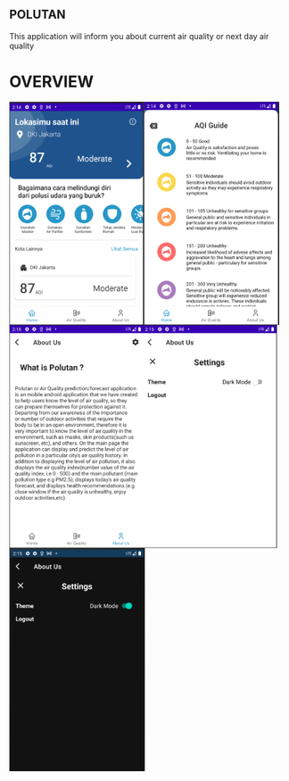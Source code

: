 ## POLUTAN
This application will inform you about current air quality or next day air quality
<br>

# OVERVIEW
<img src="https://github.com/Polutan/android-app/blob/main/readme_asset/1.png" width=auto height=400 align="left"/>
<img src="https://github.com/Polutan/android-app/blob/main/readme_asset/2.png" width=auto height=400 align="left"/>
<img src="https://github.com/Polutan/android-app/blob/main/readme_asset/3.png" width=auto height=400 align="left"/>
<img src="https://github.com/Polutan/android-app/blob/main/readme_asset/4.png" width=auto height=400 align="left"/>
<img src="https://github.com/Polutan/android-app/blob/main/readme_asset/6.png" width=auto height=400 align="left"/>
